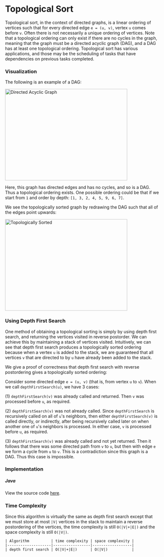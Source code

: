 # Topological Sort

Topological sort, in the context of directed graphs, is a linear ordering of vertices such that for
every directed edge `e = (u, v)`, vertex `u` comes before `v`. Often there is not necessarily a 
unique ordering of vertices. Note that a topological ordering can only exist if there are no cycles
in the graph, meaning that the graph must be a directed acyclic graph (DAG), and a DAG has at least
one topological ordering. Topological sort has various applications, and those may be the scheduling
of tasks that have dependencies on previous tasks completed.

### Visualization

The following is an example of a DAG:

<img src="https://i.imgur.com/E49Ssuh.png" alt="Directed Acyclic Graph" width="400" height="300">

Here, this graph has directed edges and has no cycles, and so is a DAG. Thus a topological ordering
exists. One possible ordering could be that if we start from `1` and order by depth: 
`[1, 3, 2, 4, 5, 9, 6, 7]`.

We see the topologically sorted graph by redrawing the DAG such that all of the edges point 
upwards:

<img src="https://i.imgur.com/Dm1G3GD.png" alt="Topologically Sorted" width="400" height="300">

### Using Depth First Search

One method of obtaining a topological sorting is simply by using depth first search, and returning
the vertices visited in reverse postorder. We can achieve this by maintaining a stack of vertices
visited. Intuitively, we can see that depth first search produces a topologically sorted ordering 
because when a vertex `u` is added to the stack, we are guaranteed that all vertices `v` that are 
directed to by `u` have already been added to the stack.

We give a proof of correctness that depth first search with reverse postordering gives a 
topologically sorted ordering:

Consider some directed edge `e = (u, v)` (that is, from vertex `u` to `v`). When we call 
`depthFirstSearch(u)`, we have 3 cases:

(1) `depthFirstSearch(v)` was already called and returned. Then `v` was processed before `u`, as
required.

(2) `depthFirstSearch(v)` was not already called. Since `depthFirstSearch` is recursively called on 
all of `u`'s neighbors, then either `depthFirstSearch(v)` is called directly, or indirectly, after
being recursively called later on when another one of `u`'s neighbors is processed. In either case,
`v` is processed before `u`, as required.

(3) `depthFirstSearch(v)` was already called and not yet returned. Then it follows that there was 
some directed path from `v` to `u`, but then with edge `e` we form a cycle from `u` to `v`. This is
a contradiction since this graph is a DAG. Thus this case is impossible.

### Implementation

##### Java

View the source code [here]().

<script src="https://gist.github.com/eliucs/432740d0bc175db41672e2c5d6ef1cac.js"></script>

### Time Complexity

Since this algorithm is virtually the same as depth first search except that we must store at most 
`|V|` vertices in the stack to maintain a reverse postordering of the vertices, the time complexity
is still `O(|V|+|E|)` and the space complexity is still `O(|V|)`.

```
| Algorithm          | time complexity | space complexity |
|--------------------|-----------------|------------------|
| depth first search | O(|V|+|E|)      | O(|V|)           |
```
